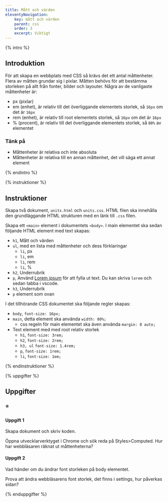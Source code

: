 ```yaml
---
title: Mått och värden
eleventyNavigation:
    key: mått och värden
    parent: css
    order: 3
    excerpt: Viktigt
---
```


{% intro %}

## Introduktion

För att skapa en webbplats med CSS så krävs det ett antal måttenheter. Flera av måtten grundar sig i pixlar.
Måtten behövs för att bestämma storleken på allt från fonter, bilder och layouter.
Några av de vanligaste måttenheter är:

-   px (pixlar)
-   em (enhet), är relativ till det överliggande elementets storlek, så `16px` om det är `16px`
-   rem (enhet), är relativ till root elementets storlek, så `16px` om det är `16px`
-   % (procent), är relativ till det överliggande elementets storlek, så `80%` av elementet

### Tänk på

-   Måttenheter är relativa och inte absoluta
-   Måttenheter är relativa till en annan måttenhet, det vill säga ett annat element

{% endintro %}

{% instruktioner %}

## Instruktioner

Skapa två dokument, `units.html` och `units.css`.
HTML filen ska innehålla den grundläggande HTML strukturen med en länk till `.css` filen.

Skapa ett `<main>` element i dokumentets `<body>`.
I main elementet ska sedan följande HTML element med text skapas:

-   `h1`, Mått och värden
-   `ul`, med en lista med måttenheter och dess förklaringar
    -   `li`, px
    -   `li`, em
    -   `li`, rem
    -   `li`, %
-   `h2`, Underrubrik
-   `p`, Använd [Lorem ipsum](https://www.lipsum.com/) för att fylla ut text. Du kan skriva `lorem` och sedan tabba i vscode.
-   `h3`, Underrubrik
-   `p` element som ovan

I det tillhörande CSS dokumentet ska följande regler skapas:

-   `body`, `font-size: 16px;`
-   `main`, detta element ska använda `width: 80%;`
    -   css regeln för main elementet ska även använda `margin: 0 auto;`
-   Text element med med root relativ storlek
    -   `h1`, `font-size: 3rem;`
    -   `h2`, `font-size: 2rem;`
    -   `h3, ul` `font-size: 1.4rem;`
    -   `p`, `font-size: 1rem;`
    -   `li`, `font-size: 1em;`

{% endinstruktioner %}

{% uppgifter %}

## Uppgifter

### ⭐

#### Uppgift 1

Skapa dokument och skriv koden.

Öppna utvecklarverktyget i Chrome och sök reda på Styles>Computed.
Hur har webbläsaren räknat ut måttenheterna?

#### Uppgift 2

Vad händer om du ändrar font storleken på body elementet.

Prova att ändra webbläsarens font storlek, det finns i settings, hur påverkas sidan?

{% enduppgifter %}
